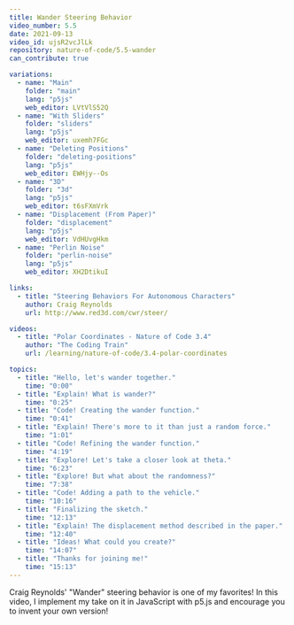 ```yaml
---
title: Wander Steering Behavior
video_number: 5.5
date: 2021-09-13
video_id: ujsR2vcJlLk
repository: nature-of-code/5.5-wander
can_contribute: true

variations:
  - name: "Main"
    folder: "main"
    lang: "p5js"
    web_editor: LVtVlS52Q
  - name: "With Sliders"
    folder: "sliders"
    lang: "p5js"
    web_editor: uxemh7FGc
  - name: "Deleting Positions"
    folder: "deleting-positions"
    lang: "p5js"
    web_editor: EWHjy--Os
  - name: "3D"
    folder: "3d"
    lang: "p5js"
    web_editor: t6sFXmVrk
  - name: "Displacement (From Paper)"
    folder: "displacement"
    lang: "p5js"
    web_editor: VdHUvgHkm
  - name: "Perlin Noise"
    folder: "perlin-noise"
    lang: "p5js"
    web_editor: XH2DtikuI

links:
  - title: "Steering Behaviors For Autonomous Characters"
    author: Craig Reynolds
    url: http://www.red3d.com/cwr/steer/

videos:
  - title: "Polar Coordinates - Nature of Code 3.4"
    author: "The Coding Train"
    url: /learning/nature-of-code/3.4-polar-coordinates

topics:
  - title: "Hello, let's wander together."
    time: "0:00"
  - title: "Explain! What is wander?"
    time: "0:25"
  - title: "Code! Creating the wander function."
    time: "0:41"
  - title: "Explain! There's more to it than just a random force."
    time: "1:01"
  - title: "Code! Refining the wander function."
    time: "4:19"
  - title: "Explore! Let's take a closer look at theta."
    time: "6:23"
  - title: "Explore! But what about the randomness?"
    time: "7:38"
  - title: "Code! Adding a path to the vehicle."
    time: "10:16"
  - title: "Finalizing the sketch."
    time: "12:13"
  - title: "Explain! The displacement method described in the paper."
    time: "12:40"
  - title: "Ideas! What could you create?"
    time: "14:07"
  - title: "Thanks for joining me!"
    time: "15:13"
---
```


Craig Reynolds' "Wander" steering behavior is one of my favorites! In this video, I implement my take on it in JavaScript with p5.js and encourage you to invent your own version!
